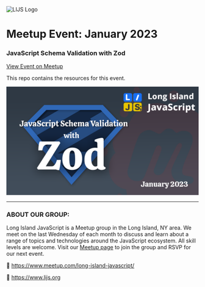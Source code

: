 ![LIJS Logo](https://raw.githubusercontent.com/longislandjavascript/longislandjavascript/main/public/logo.png)

# Meetup Event: January 2023
### JavaScript Schema Validation with Zod

[View Event on Meetup](https://www.meetup.com/long-island-javascript/events/jcqlbtyfccbhc/)

This repo contains the resources for this event.

![Event Graphic](event-graphic.png)


___

### ABOUT OUR GROUP:

Long Island JavaScript is a Meetup group in the Long Island, NY area. We meet on the last Wednesday of each month to discuss and learn about a range of topics and technologies around the JavaScript ecosystem. All skill levels are welcome. Visit our [Meetup page](https://www.meetup.com/long-island-javascript/) to join the group and RSVP for our next event.

🔗 https://www.meetup.com/long-island-javascript/

🔗 https://www.lijs.org